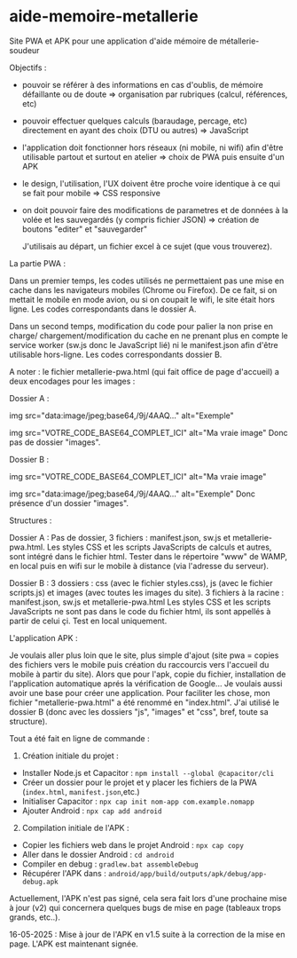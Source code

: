 # aide-memoire-metallerie
Site PWA et APK pour une application d'aide mémoire de métallerie-soudeur

Objectifs :

- pouvoir se référer à des informations en cas d'oublis, de mémoire défaillante ou de doute => organisation par rubriques (calcul, références, etc)
- pouvoir effectuer quelques calculs (baraudage, percage, etc) directement en ayant des choix (DTU ou autres) => JavaScript
- l'application doit fonctionner hors réseaux (ni mobile, ni wifi) afin d'être utilisable partout et surtout en atelier => choix de PWA puis ensuite d'un APK
- le design, l'utilisation, l'UX doivent être proche voire identique à ce qui se fait pour mobile => CSS responsive
- on doit pouvoir faire des modifications de parametres et de données à la volée et les sauvegardés (y compris fichier JSON) => création de boutons "editer" et "sauvegarder"

  J'utilisais au départ, un fichier excel à ce sujet (que vous trouverez).

La partie PWA :

Dans un premier temps, les codes utilisés ne permettaient pas une mise en cache dans les navigateurs mobiles (Chrome ou Firefox).
De ce fait, si on mettait le mobile en mode avion, ou si on coupait le wifi, le site était hors ligne.
Les codes correspondants dans le dossier A.

Dans un second temps, modification du code pour palier la non prise en charge/ chargement/modification du cache en ne prenant plus en compte le service worker (sw.js donc le JavaScript lié) ni le manifest.json afin d'être utilisable hors-ligne.
Les codes correspondants dossier B.

A noter : le fichier metallerie-pwa.html (qui fait office de page d'accueil) a deux encodages pour les images :

Dossier A :
<!-- AU LIEU DE ÇA : -->
img src="data:image/jpeg;base64,/9j/4AAQ..." alt="Exemple"
<!-- IL Y A : -->
img src="VOTRE_CODE_BASE64_COMPLET_ICI" alt="Ma vraie image"
Donc pas de dossier "images".

Dossier B :
<!-- AU LIEU DE ÇA : -->
img src="VOTRE_CODE_BASE64_COMPLET_ICI" alt="Ma vraie image"
<!-- IL Y A : -->
img src="data:image/jpeg;base64,/9j/4AAQ..." alt="Exemple"
Donc présence d'un dossier "images".

Structures :

Dossier A :
Pas de dossier, 3 fichiers : manifest.json, sw.js et metallerie-pwa.html.
Les styles CSS et les scripts JavaScripts de calculs et autres, sont intégré dans le fichier html.
Tester dans le répertoire "www" de WAMP, en local puis en wifi sur le mobile à distance (via l'adresse du serveur).

Dossier B :
3 dossiers : css (avec le fichier styles.css), js (avec le fichier scripts.js) et images (avec toutes les images du site).
3 fichiers à la racine : manifest.json, sw.js et metallerie-pwa.html
Les styles CSS et les scripts JavaScripts ne sont pas dans le code du fichier html, ils sont appellés à partir de celui çi.
Test en local uniquement.


L'application APK :

Je voulais aller plus loin que le site, plus simple d'ajout (site pwa = copies des fichiers vers le mobile puis création du raccourcis vers l'accueil du mobile à partir du site).
Alors que pour l'apk, copie du fichier, installation de l'application automatique aprés la vérification de Google...
Je voulais aussi avoir une base pour créer une application.
Pour faciliter les chose, mon fichier "metallerie-pwa.html" a été renommé en "index.html".
J'ai utilisé le dossier B (donc avec les dossiers "js", "images" et "css", bref, toute sa structure).

Tout a été fait en ligne de commande :

1. Création initiale du projet :
- Installer Node.js et Capacitor : `npm install --global @capacitor/cli`
- Créer un dossier pour le projet et y placer les fichiers de la PWA (`index.html`, `manifest.json`,etc.)
- Initialiser Capacitor : `npx cap init nom-app com.example.nomapp`
- Ajouter Android : `npx cap add android`

2. Compilation initiale de l'APK :
- Copier les fichiers web dans le projet Android : `npx cap copy`
- Aller dans le dossier Android : `cd android`
- Compiler en debug : `gradlew.bat assembleDebug`
- Récupérer l'APK dans : `android/app/build/outputs/apk/debug/app-debug.apk`

Actuellement, l'APK n'est pas signé, cela sera fait lors d'une prochaine mise à jour (v2) qui concernera quelques bugs de mise en page (tableaux trops grands, etc..).

16-05-2025 :
Mise à jour de l'APK en v1.5 suite à la correction de la mise en page.
L'APK est maintenant signée.

